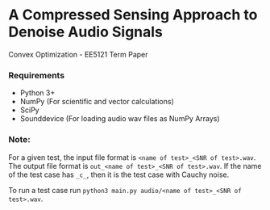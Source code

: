 # A Compressed Sensing Approach to Denoise Audio Signals
Convex Optimization - EE5121 Term Paper

### Requirements
- Python 3+
- NumPy (For scientific and vector calculations)
- SciPy
- Sounddevice (For loading audio wav files as NumPy Arrays)

### Note:
For a given test, the input file format is ```<name of test>_<SNR of test>.wav```.
The output file format is ```out_<name of test>_<SNR of test>.wav```.
If the name of the test case has ```_c_```, then it is the test case with Cauchy noise.


To run a test case run ```python3 main.py audio/<name of test>_<SNR of test>.wav```.
